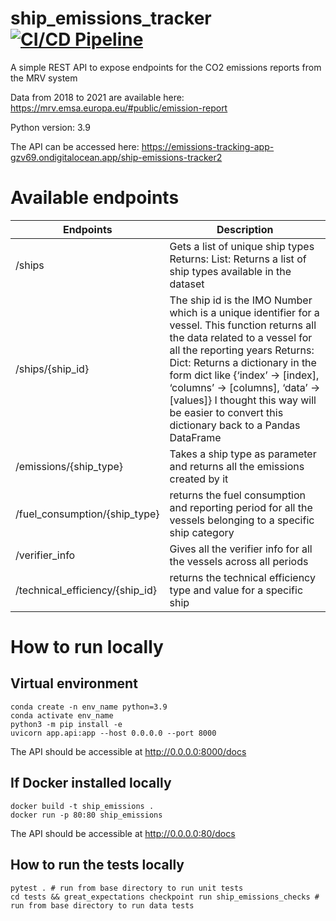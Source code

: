 # ship_emissions_tracker    [![CI/CD Pipeline](https://github.com/vasileiosvyzas/ship_emissions_tracker/actions/workflows/ci-cd.yml/badge.svg)](https://github.com/vasileiosvyzas/ship_emissions_tracker/actions/workflows/ci-cd.yml)

A simple REST API to expose endpoints for the CO2 emissions reports from the MRV system

Data from 2018 to 2021 are available here: https://mrv.emsa.europa.eu/#public/emission-report

Python version: 3.9

The API can be accessed here: https://emissions-tracking-app-gzv69.ondigitalocean.app/ship-emissions-tracker2

# Available endpoints
| Endpoints    | Description |
| -------- | ------- |
| /ships  | Gets a list of unique ship types Returns: List: Returns a list of ship types available in the dataset    |
| /ships/{ship_id} | The ship id is the IMO Number which is a unique identifier for a vessel. This function returns all the data related to a vessel for all the reporting years Returns: Dict: Returns a dictionary in the form dict like {‘index’ -> [index], ‘columns’ -> [columns], ‘data’ -> [values]} I thought this way will be easier to convert this dictionary back to a Pandas DataFrame     |
| /emissions/{ship_type}    | Takes a ship type as parameter and returns all the emissions created by it    |
| /fuel_consumption/{ship_type}   | returns the fuel consumption and reporting period for all the vessels belonging to a specific ship category    |
| /verifier_info    | Gives all the verifier info for all the vessels across all periods    |
| /technical_efficiency/{ship_id}    | returns the technical efficiency type and value for a specific ship    |


# How to run locally
## Virtual environment
    conda create -n env_name python=3.9
    conda activate env_name
    python3 -m pip install -e
    uvicorn app.api:app --host 0.0.0.0 --port 8000

The API should be accessible at http://0.0.0.0:8000/docs

## If Docker installed locally
    docker build -t ship_emissions .
    docker run -p 80:80 ship_emissions

The API should be accessible at http://0.0.0.0:80/docs

## How to run the tests locally
    pytest . # run from base directory to run unit tests
    cd tests && great_expectations checkpoint run ship_emissions_checks # run from base directory to run data tests
